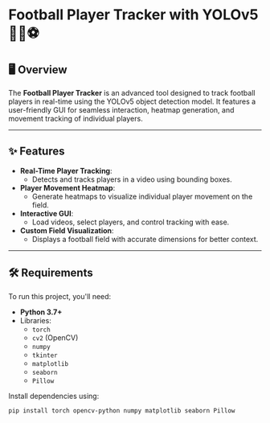 # Football Player Tracker with YOLOv5 🏃‍♂️⚽

## 🖥️ Overview
The **Football Player Tracker** is an advanced tool designed to track football players in real-time using the YOLOv5 object detection model. It features a user-friendly GUI for seamless interaction, heatmap generation, and movement tracking of individual players.

---

## ✨ Features
- **Real-Time Player Tracking**:
  - Detects and tracks players in a video using bounding boxes.
- **Player Movement Heatmap**:
  - Generate heatmaps to visualize individual player movement on the field.
- **Interactive GUI**:
  - Load videos, select players, and control tracking with ease.
- **Custom Field Visualization**:
  - Displays a football field with accurate dimensions for better context.

---

## 🛠️ Requirements
To run this project, you'll need:
- **Python 3.7+**
- Libraries:
  - `torch`
  - `cv2` (OpenCV)
  - `numpy`
  - `tkinter`
  - `matplotlib`
  - `seaborn`
  - `Pillow`

Install dependencies using:
```bash
pip install torch opencv-python numpy matplotlib seaborn Pillow
